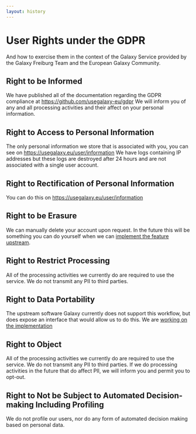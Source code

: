 ```yaml
---
layout: history
---
```


# User Rights under the GDPR

And how to exercise them in the context of the Galaxy Service provided by the Galaxy Freiburg Team and the European Galaxy Community.


## Right to be Informed

We have published all of the documentation regarding the GDPR compliance at https://github.com/usegalaxy-eu/gdpr
We will inform you of any and all processing activities and their affect on your personal information.

## Right to Access to Personal Information

The only personal information we store that is associated with you, you can see on https://usegalaxy.eu/user/information
We have logs containing IP addresses but these logs are destroyed after 24 hours and are not associated with a single user account.

## Right to Rectification of Personal Information

You can do this on https://usegalaxy.eu/user/information

## Right to be Erasure

We can manually delete your account upon request. In the future this will be something you can do yourself when we can [implement the feature upstream](https://github.com/galaxyproject/galaxy/issues/6081).

## Right to Restrict Processing

All of the processing activities we currently do are required to use the service. We do not transmit any PII to third parties.

## Right to Data Portability

The upstream software Galaxy currently does not support this workflow, but does expose an interface that would allow us to do this. We are [working on the implementation](https://github.com/galaxyproject/galaxy/issues/6082)

## Right to Object

All of the processing activities we currently do are required to use the service. We do not transmit any PII to third parties.
If we do processing activities in the future that do affect PII, we will inform you and permit you to opt-out.

## Right to Not be Subject to Automated Decision-making Including Profiling

We do not profile our users, nor do any form of automated decision making based on personal data.
